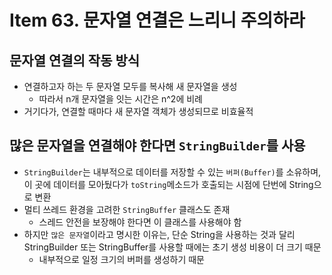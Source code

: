 # Item 63. 문자열 연결은 느리니 주의하라

## 문자열 연결의 작동 방식

- 연결하고자 하는 두 문자열 모두를 복사해 새 문자열을 생성
    - 따라서 n개 문자열을 잇는 시간은 n^2에 비례
- 거기다가, 연결할 때마다 새 문자열 객체가 생성되므로 비효율적

## 많은 문자열을 연결해야 한다면 `StringBuilder`를 사용

- `StringBuilder`는 내부적으로 데이터를 저장할 수 있는 `버퍼(Buffer)`를 소유하며, 이 곳에 데이터를 모아뒀다가 `toString`메소드가 호출되는 시점에 단번에 String으로 변환
- 멀티 쓰레드 환경을 고려한 `StringBuffer` 클래스도 존재
    - 스레드 안전을 보장해야 한다면 이 클래스를 사용해야 함
- 하지만 `많은 문자열`이라고 명시한 이유는, 단순 String을 사용하는 것과 달리 StringBuilder 또는 StringBuffer를 사용할 때에는 초기 생성 비용이 더 크기 때문
    - 내부적으로 일정 크기의 버퍼를 생성하기 때문
